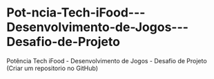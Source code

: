 # Pot-ncia-Tech-iFood---Desenvolvimento-de-Jogos---Desafio-de-Projeto
Potência Tech iFood - Desenvolvimento de Jogos - Desafio de Projeto (Criar um repositorio no GitHub)
